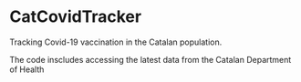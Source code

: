 # CatCovidTracker
Tracking Covid-19 vaccination in the Catalan population.

The code inscludes accessing the latest data from the Catalan Department of Health
